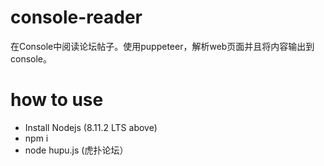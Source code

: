 # console-reader
在Console中阅读论坛帖子。使用puppeteer，解析web页面并且将内容输出到console。

# how to use
* Install Nodejs (8.11.2 LTS above)
* npm i
* node hupu.js (虎扑论坛）